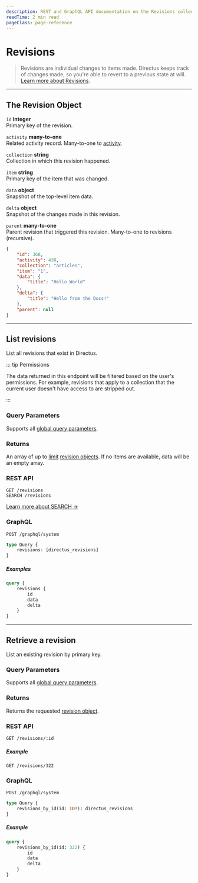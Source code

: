 ```yaml
---
description: REST and GraphQL API documentation on the Revisions collection in Directus.
readTime: 2 min read
pageClass: page-reference
---
```


# Revisions

> Revisions are individual changes to items made. Directus keeps track of changes made, so you're able to revert to a
> previous state at will. [Learn more about Revisions](/user-guide/overview/glossary#revisions).

---

## The Revision Object

`id` **integer**\
Primary key of the revision.

`activity` **many-to-one**\
Related activity record. Many-to-one to [activity](/reference/system/activity).

`collection` **string**\
Collection in which this revision happened.

`item` **string**\
Primary key of the item that was changed.

`data` **object**\
Snapshot of the top-level item data.

`delta` **object**\
Snapshot of the changes made in this revision.

`parent` **many-to-one**\
Parent revision that triggered this revision. Many-to-one to revisions (recursive).

```json
{
	"id": 368,
	"activity": 438,
	"collection": "articles",
	"item": "1",
	"data": {
		"title": "Hello World"
	},
	"delta": {
		"title": "Hello from the Docs!"
	},
	"parent": null
}
```

---

## List revisions

List all revisions that exist in Directus.

::: tip Permissions

The data returned in this endpoint will be filtered based on the user's permissions. For example, revisions that apply
to a collection that the current user doesn't have access to are stripped out.

:::

### Query Parameters

Supports all [global query parameters](/reference/query).

### Returns

An array of up to [limit](/reference/query#limit) [revision objects](#the-revision-object). If no items are available,
data will be an empty array.

### REST API

```
GET /revisions
SEARCH /revisions
```

[Learn more about SEARCH ->](/reference/introduction#search-http-method)

### GraphQL

```
POST /graphql/system
```

```graphql
type Query {
	revisions: [directus_revisions]
}
```

##### Examples

```graphql
query {
	revisions {
		id
		data
		delta
	}
}
```

---

## Retrieve a revision

List an existing revision by primary key.

### Query Parameters

Supports all [global query parameters](/reference/query).

### Returns

Returns the requested [revision object](#the-revision-object).

### REST API

```
GET /revisions/:id
```

##### Example

```
GET /revisions/322
```

### GraphQL

```
POST /graphql/system
```

```graphql
type Query {
	revisions_by_id(id: ID!): directus_revisions
}
```

##### Example

```graphql
query {
	revisions_by_id(id: 322) {
		id
		data
		delta
	}
}
```
